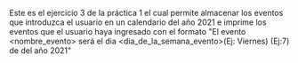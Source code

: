 Este es el ejercicio 3 de la práctica 1 el cual permite almacenar los eventos que introduzca el usuario en un calendario del año 2021 e imprime los eventos que 
el usuario haya ingresado con el formato "El evento <nombre_evento> será el dia <dia_de_la_semana_evento>(Ej: Viernes) <dia>(Ej:7) de <mes> del año 2021"
